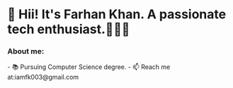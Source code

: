 <h1>👋 Hii! It's Farhan Khan. A passionate tech enthusiast.👨🏻‍💻 </h1>
<h3>About me:</h3>
- 📚 Pursuing Computer Science degree.
<!-- - 🌱 I’m currently learning ... -->
<!-- - 💞️ I’m looking to collaborate on ... -->
- 📫 Reach me at:<a src="iamfk003@gmail.com">iamfk003@gmail.com</a>
<!-- - 😄 Pronouns: ...
- ⚡ Fun fact: ...
 -->
<!---
khan-giter/khan-giter is a ✨ special ✨ repository because its `README.md` (this file) appears on your GitHub profile.
You can click the Preview link to take a look at your changes.
--->
